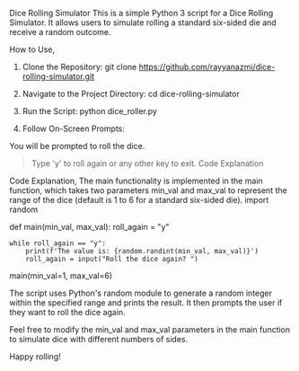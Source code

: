 Dice Rolling Simulator
This is a simple Python 3 script for a Dice Rolling Simulator. It allows users to simulate rolling a standard six-sided die and receive a random outcome.

How to Use,
1. Clone the Repository:
git clone https://github.com/rayyanazmi/dice-rolling-simulator.git

2. Navigate to the Project Directory:
cd dice-rolling-simulator

3. Run the Script:
python dice_roller.py

4. Follow On-Screen Prompts:

You will be prompted to roll the dice.
 > Type 'y' to roll again or any other key to exit.
 > Code Explanation

Code Explanation,
The main functionality is implemented in the main function, which takes two parameters min_val and max_val to represent the range of the dice (default is 1 to 6 for a standard six-sided die).
import random

def main(min_val, max_val): 
    roll_again = "y"

    while roll_again == "y":
        print(f'The value is: {random.randint(min_val, max_val)}')
        roll_again = input("Roll the dice again? ")

main(min_val=1, max_val=6)

The script uses Python's random module to generate a random integer within the specified range and prints the result. It then prompts the user if they want to roll the dice again.

Feel free to modify the min_val and max_val parameters in the main function to simulate dice with different numbers of sides.

Happy rolling!

